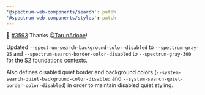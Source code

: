 ```yaml
---
'@spectrum-web-components/search': patch
'@spectrum-web-components/styles': patch
---
```


📝 [#​3593](https://github.com/adobe/spectrum-css/pull/3593) Thanks [@​TarunAdobe](https://github.com/TarunAdobe)!

Updated `--spectrum-search-background-color-disabled` to `--spectrum-gray-25` and `--spectrum-search-border-color-disabled` to `--spectrum-gray-300` for the S2 foundations contexts.

Also defines disabled quiet border and background colors (`--system-search-quiet-background-color-disabled` and `--system-search-quiet-border-color-disabled`) in order to maintain disabled quiet styling.
